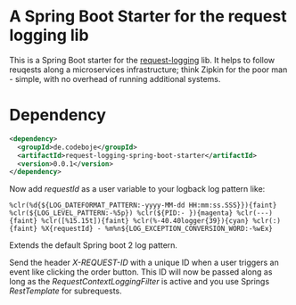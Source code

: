 # A Spring Boot Starter for the request logging lib

This is a Spring Boot starter for the [request-logging](https://github.com/azarai/request-logging) lib. It helps to follow reuqests along a microservices infrastructure; think Zipkin for the poor man - simple, with no overhead of running additional systems.


# Dependency

```xml
<dependency>
  <groupId>de.codeboje</groupId>
  <artifactId>request-logging-spring-boot-starter</artifactId>
  <version>0.0.1</version>
</dependency>
```


Now add _requestId_ as a user variable to your logback log pattern like:

```
%clr(%d{${LOG_DATEFORMAT_PATTERN:-yyyy-MM-dd HH:mm:ss.SSS}}){faint} %clr(${LOG_LEVEL_PATTERN:-%5p}) %clr(${PID:- }){magenta} %clr(---){faint} %clr([%15.15t]){faint} %clr(%-40.40logger{39}){cyan} %clr(:){faint} %X{requestId} - %m%n${LOG_EXCEPTION_CONVERSION_WORD:-%wEx}

```
Extends the default Spring boot 2 log pattern.

Send the header _X-REQUEST-ID_ with a unique ID when a user triggers an event like clicking the order button. This ID will now be passed along as long as the _RequestContextLoggingFilter_ is active and you use Springs _RestTemplate_ for subrequests.
